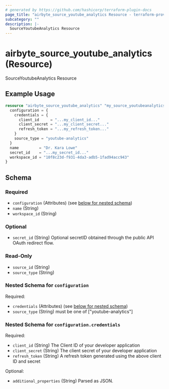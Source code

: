 ```yaml
---
# generated by https://github.com/hashicorp/terraform-plugin-docs
page_title: "airbyte_source_youtube_analytics Resource - terraform-provider-airbyte"
subcategory: ""
description: |-
  SourceYoutubeAnalytics Resource
---
```


# airbyte_source_youtube_analytics (Resource)

SourceYoutubeAnalytics Resource

## Example Usage

```terraform
resource "airbyte_source_youtube_analytics" "my_source_youtubeanalytics" {
  configuration = {
    credentials = {
      client_id     = "...my_client_id..."
      client_secret = "...my_client_secret..."
      refresh_token = "...my_refresh_token..."
    }
    source_type = "youtube-analytics"
  }
  name         = "Dr. Kara Lowe"
  secret_id    = "...my_secret_id..."
  workspace_id = "10f8c23d-f931-4da3-adb5-1fad94acc943"
}
```

<!-- schema generated by tfplugindocs -->
## Schema

### Required

- `configuration` (Attributes) (see [below for nested schema](#nestedatt--configuration))
- `name` (String)
- `workspace_id` (String)

### Optional

- `secret_id` (String) Optional secretID obtained through the public API OAuth redirect flow.

### Read-Only

- `source_id` (String)
- `source_type` (String)

<a id="nestedatt--configuration"></a>
### Nested Schema for `configuration`

Required:

- `credentials` (Attributes) (see [below for nested schema](#nestedatt--configuration--credentials))
- `source_type` (String) must be one of ["youtube-analytics"]

<a id="nestedatt--configuration--credentials"></a>
### Nested Schema for `configuration.credentials`

Required:

- `client_id` (String) The Client ID of your developer application
- `client_secret` (String) The client secret of your developer application
- `refresh_token` (String) A refresh token generated using the above client ID and secret

Optional:

- `additional_properties` (String) Parsed as JSON.


